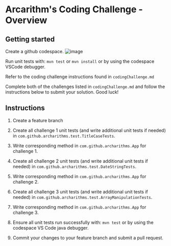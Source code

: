 # Arcarithm's Coding Challenge - Overview

## Getting started
Create a github codespace. 
![image](https://github.com/user-attachments/assets/0fd8e6f2-4ef7-419b-a2fd-7e98c37ea885)


Run unit tests with: `mvn test` or `mvn install` or by using the codespace VSCode debugger.

Refer to the coding challenge instructions found in `codingChallenge.md`

Complete both of the challenges listed in `codingChallenge.md` and follow the instructions below to submit
your solution. Good luck!

## Instructions
1. Create a feature branch

2. Create all challenge 1 unit tests (and write additional unit tests if needed) in `com.github.archarithms.test.TitleCaseTests`.

3. Write corresponding method in `com.github.archarithms.App` for challenge 1.

4. Create all challenge 2 unit tests (and write additional unit tests if needed) in `com.github.archarithms.test.DateStringTests`.

5. Write corresponding method in `com.github.archarithms.App` for challenge 2.

6. Create all challenge 3 unit tests (and write additional unit tests if needed) in `com.github.archarithms.test.ArrayManipulationTests`.

5. Write corresponding method in `com.github.archarithms.App` for challenge 3.

7. Ensure all unit tests run successfully with: `mvn test` or by using the codespace VS Code java debugger.

8. Commit your changes to your feature branch and submit a pull request.
